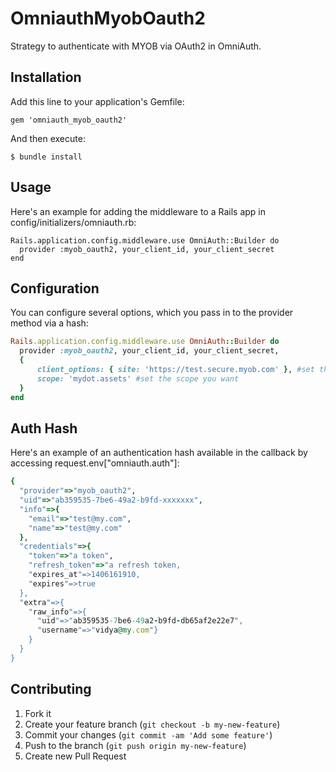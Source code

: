 # OmniauthMyobOauth2

Strategy to authenticate with MYOB via OAuth2 in OmniAuth.

## Installation

Add this line to your application's Gemfile:

    gem 'omniauth_myob_oauth2'

And then execute:

    $ bundle install

## Usage

Here's an example for adding the middleware to a Rails app in config/initializers/omniauth.rb:
```
Rails.application.config.middleware.use OmniAuth::Builder do
  provider :myob_oauth2, your_client_id, your_client_secret
end
```

## Configuration

You can configure several options, which you pass in to the provider method via a hash:

```ruby
Rails.application.config.middleware.use OmniAuth::Builder do
  provider :myob_oauth2, your_client_id, your_client_secret,
  { 
      client_options: { site: 'https://test.secure.myob.com' }, #set the target site to SIT
      scope: 'mydot.assets' #set the scope you want
  }
end
```


## Auth Hash
Here's an example of an authentication hash available in the callback by accessing request.env["omniauth.auth"]:
```ruby
{
  "provider"=>"myob_oauth2", 
  "uid"=>"ab359535-7be6-49a2-b9fd-xxxxxxx", 
  "info"=>{
    "email"=>"test@my.com", 
    "name"=>"test@my.com"
  }, 
  "credentials"=>{
    "token"=>"a token", 
    "refresh_token"=>"a refresh token, 
    "expires_at"=>1406161910, 
    "expires"=>true
  }, 
  "extra"=>{
    "raw_info"=>{
      "uid"=>"ab359535-7be6-49a2-b9fd-db65af2e22e7", 
      "username"=>"vidya@my.com"}
    }
  }
}
```

## Contributing

1. Fork it
2. Create your feature branch (`git checkout -b my-new-feature`)
3. Commit your changes (`git commit -am 'Add some feature'`)
4. Push to the branch (`git push origin my-new-feature`)
5. Create new Pull Request
